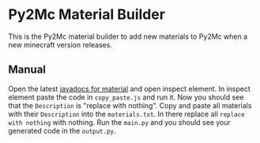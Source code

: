# Py2Mc Material Builder
This is the Py2Mc material builder to add new materials to Py2Mc when a new minecraft version releases.

## Manual
Open the latest [javadocs for material](https://hub.spigotmc.org/javadocs/bukkit/org/bukkit/Material.html) and open inspect element.
In inspect element paste the code in `copy_paste.js` and run it. Now you should see that the `Description` is "replace with nothing". 
Copy and paste all materials with their `Description` into the `materials.txt`. In there replace all `replace with nothing` with nothing.
Run the `main.py` and you should see your generated code in the `output.py`.